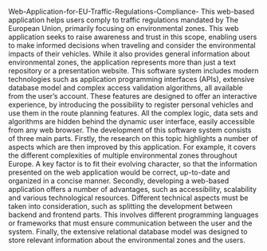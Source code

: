 Web-Application-for-EU-Traffic-Regulations-Compliance-
This web-based application helps users comply to traffic regulations mandated by The European Union, primarily focusing on environmental zones. This web application seeks to raise awareness and trust in this scope, enabling users to make informed decisions when traveling and consider the environmental impacts of their vehicles. While it also provides general information about environmental zones, the application represents more than just a text repository or a presentation website. This software system includes modern technologies such as application programming interfaces (APIs), extensive database model and complex access validation algorithms, all available from the user’s account. These features are designed to offer an interactive experience, by introducing the possibility to register personal vehicles and use them in the route planning features. All the complex logic, data sets and algorithms are hidden behind the dynamic user interface, easily accessible from any web browser. The development of this software system consists of three main parts. Firstly, the research on this topic highlights a number of aspects which are then improved by this application. For example, it covers the different complexities of multiple environmental zones throughout Europe. A key factor is to fit their evolving character, so that the information presented on the web application would be correct, up-to-date and organized in a concise manner. Secondly, developing a web-based application offers a number of advantages, such as accessibility, scalability and various technological resources. Different technical aspects must be taken into consideration, such as splitting the development between backend and frontend parts. This involves different programming languages or frameworks that must ensure communication between the user and the system. Finally, the extensive relational database model was designed to store relevant information about the environmental zones and the users.

